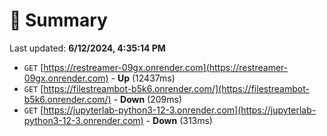 # 📖 Summary
Last updated: **6/12/2024, 4:35:14 PM**

- `GET` [https://restreamer-09gx.onrender.com](https://restreamer-09gx.onrender.com) - **Up** (12437ms)
- `GET` [https://filestreambot-b5k6.onrender.com/](https://filestreambot-b5k6.onrender.com/) - **Down** (209ms)
- `GET` [https://jupyterlab-python3-12-3.onrender.com](https://jupyterlab-python3-12-3.onrender.com) - **Down** (313ms)
